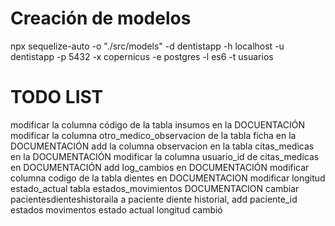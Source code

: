 # Creación de modelos
npx sequelize-auto -o "./src/models" -d dentistapp -h localhost -u dentistapp -p 5432 -x copernicus -e postgres -l es6 -t usuarios

# TODO LIST
modificar la columna código de la tabla insumos en la DOCUENTACIÓN
modificar la columna otro_medico_observacion de la tabla ficha en la DOCUMENTACIÓN
add la columna observacion en la tabla citas_medicas en la DOCUMENTACIÓN
modificar la columna usuario_id de citas_medicas en DOCUMENTACIÓN
add log_cambios en DOCUMENTACIÓN
modificar columna codigo de la tabla dientes en DOCUMENTACION
modificar longitud estado_actual tabla estados_movimientos DOCUMENTACION
cambiar pacientesdienteshistoraila a paciente diente historial, add paciente_id
estados movimentos estado actual longitud cambió

